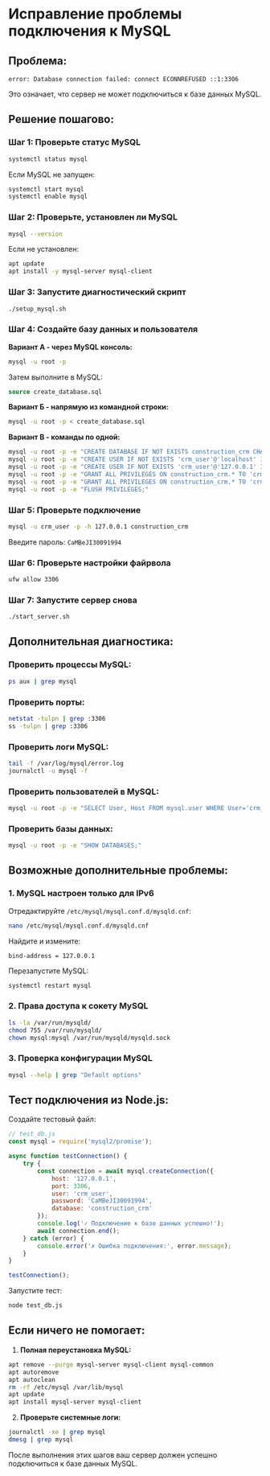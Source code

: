 # Исправление проблемы подключения к MySQL

## Проблема:
```
error: Database connection failed: connect ECONNREFUSED ::1:3306
```

Это означает, что сервер не может подключиться к базе данных MySQL.

## Решение пошагово:

### Шаг 1: Проверьте статус MySQL
```bash
systemctl status mysql
```

Если MySQL не запущен:
```bash
systemctl start mysql
systemctl enable mysql
```

### Шаг 2: Проверьте, установлен ли MySQL
```bash
mysql --version
```

Если не установлен:
```bash
apt update
apt install -y mysql-server mysql-client
```

### Шаг 3: Запустите диагностический скрипт
```bash
./setup_mysql.sh
```

### Шаг 4: Создайте базу данных и пользователя

**Вариант А - через MySQL консоль:**
```bash
mysql -u root -p
```

Затем выполните в MySQL:
```sql
source create_database.sql
```

**Вариант Б - напрямую из командной строки:**
```bash
mysql -u root -p < create_database.sql
```

**Вариант В - команды по одной:**
```bash
mysql -u root -p -e "CREATE DATABASE IF NOT EXISTS construction_crm CHARACTER SET utf8mb4 COLLATE utf8mb4_unicode_ci;"
mysql -u root -p -e "CREATE USER IF NOT EXISTS 'crm_user'@'localhost' IDENTIFIED BY 'CaMBeJI30091994';"
mysql -u root -p -e "CREATE USER IF NOT EXISTS 'crm_user'@'127.0.0.1' IDENTIFIED BY 'CaMBeJI30091994';"
mysql -u root -p -e "GRANT ALL PRIVILEGES ON construction_crm.* TO 'crm_user'@'localhost';"
mysql -u root -p -e "GRANT ALL PRIVILEGES ON construction_crm.* TO 'crm_user'@'127.0.0.1';"
mysql -u root -p -e "FLUSH PRIVILEGES;"
```

### Шаг 5: Проверьте подключение
```bash
mysql -u crm_user -p -h 127.0.0.1 construction_crm
```
Введите пароль: `CaMBeJI30091994`

### Шаг 6: Проверьте настройки файрвола
```bash
ufw allow 3306
```

### Шаг 7: Запустите сервер снова
```bash
./start_server.sh
```

## Дополнительная диагностика:

### Проверить процессы MySQL:
```bash
ps aux | grep mysql
```

### Проверить порты:
```bash
netstat -tulpn | grep :3306
ss -tulpn | grep :3306
```

### Проверить логи MySQL:
```bash
tail -f /var/log/mysql/error.log
journalctl -u mysql -f
```

### Проверить пользователей в MySQL:
```bash
mysql -u root -p -e "SELECT User, Host FROM mysql.user WHERE User='crm_user';"
```

### Проверить базы данных:
```bash
mysql -u root -p -e "SHOW DATABASES;"
```

## Возможные дополнительные проблемы:

### 1. MySQL настроен только для IPv6
Отредактируйте `/etc/mysql/mysql.conf.d/mysqld.cnf`:
```bash
nano /etc/mysql/mysql.conf.d/mysqld.cnf
```

Найдите и измените:
```
bind-address = 127.0.0.1
```

Перезапустите MySQL:
```bash
systemctl restart mysql
```

### 2. Права доступа к сокету MySQL
```bash
ls -la /var/run/mysqld/
chmod 755 /var/run/mysqld/
chown mysql:mysql /var/run/mysqld/mysqld.sock
```

### 3. Проверка конфигурации MySQL
```bash
mysql --help | grep "Default options"
```

## Тест подключения из Node.js:

Создайте тестовый файл:
```javascript
// test_db.js
const mysql = require('mysql2/promise');

async function testConnection() {
    try {
        const connection = await mysql.createConnection({
            host: '127.0.0.1',
            port: 3306,
            user: 'crm_user',
            password: 'CaMBeJI30091994',
            database: 'construction_crm'
        });
        console.log('✓ Подключение к базе данных успешно!');
        await connection.end();
    } catch (error) {
        console.error('✗ Ошибка подключения:', error.message);
    }
}

testConnection();
```

Запустите тест:
```bash
node test_db.js
```

## Если ничего не помогает:

1. **Полная переустановка MySQL:**
```bash
apt remove --purge mysql-server mysql-client mysql-common
apt autoremove
apt autoclean
rm -rf /etc/mysql /var/lib/mysql
apt update
apt install mysql-server mysql-client
```

2. **Проверьте системные логи:**
```bash
journalctl -xe | grep mysql
dmesg | grep mysql
```

После выполнения этих шагов ваш сервер должен успешно подключиться к базе данных MySQL.